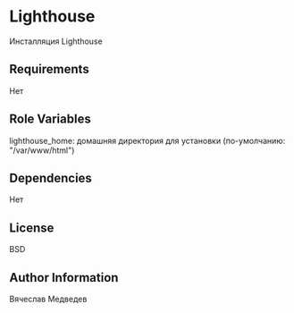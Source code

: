 Lighthouse
=========

Инсталляция Lighthouse

Requirements
------------

Нет

Role Variables
--------------

lighthouse_home: домашняя директория для установки (по-умолчанию: "/var/www/html")

Dependencies
------------

Нет

License
-------

BSD

Author Information
------------------

Вячеслав Медведев
